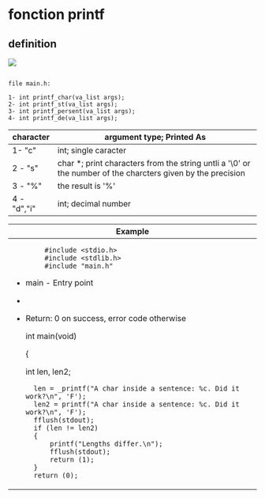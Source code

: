 # fonction printf

<h2>definition</h2>

<img src ="https://upload.wikimedia.org/wikipedia/commons/thumb/2/2c/Printf.svg/563px-Printf.svg.png"/></h2>

```

```

```
file main.h:

1- int printf_char(va_list args);
2- int printf_st(va_list args);
3- int printf_persent(va_list args);
4- int printf_de(va_list args);
```

<table>
    <thead>
        <tr>
            <th>character</th>
            <th>argument type; Printed As</th>
        </tr>
    </thead>
    <tbody>
        <tr>
            <td>1- "c"</td>
            <td>int; single caracter</td>
        </tr>
        <tr>
            <td>2 - "s"</td>
            <td>char *; print characters from the string untli a  '\0' or the number of the charcters given by the precision</td>
        </tr>
        <tr>
            <td>3 - "%"</td>
            <td>the result is '%'</td>
        </tr>
            <tr>
            <td>4 - "d","i"</td>
            <td>int; decimal number</tr>
        </tr>
    </tbody>
</table>

<table>
    <thead>
     <tr>
        <th>Example</th>
    </tr>
    </thead>
    <tbody>
        <td>

            #include <stdio.h>
            #include <stdlib.h>
            #include "main.h"

- main - Entry point
-
- Return: 0 on success, error code otherwise

  int main(void)
  
  {

  int len, len2;

        len = _printf("A char inside a sentence: %c. Did it work?\n", 'F');
        len2 = printf("A char inside a sentence: %c. Did it work?\n", 'F');
        fflush(stdout);
        if (len != len2)
        {
        	printf("Lengths differ.\n");
        	fflush(stdout);
        	return (1);
        }
        return (0);

    </td>
